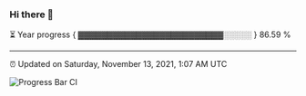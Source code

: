### Hi there 👋

⏳ Year progress { ▓▓▓▓▓▓▓▓▓▓▓▓▓▓▓▓▓▓▓▓▓▓▓▓▓░░░░░ } 86.59 %

---

⏰ Updated on Saturday, November 13, 2021, 1:07 AM UTC

![Progress Bar CI](https://github.com/arthurbuhl/arthurbuhl/workflows/Progress%20Bar%20CI/badge.svg)
